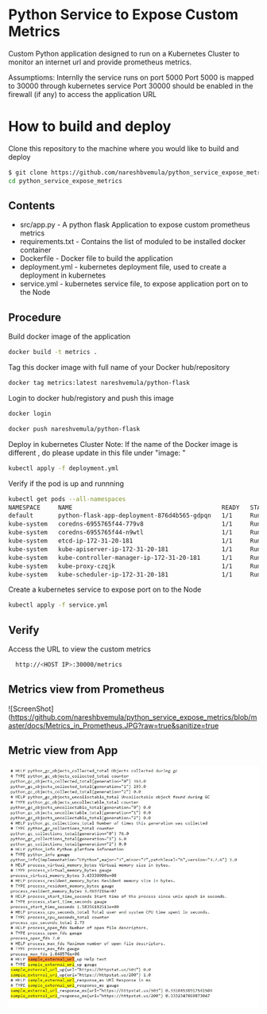 # Python Service to Expose Custom Metrics
Custom Python application designed to run on a Kubernetes Cluster to monitor an internet url and provide prometheus metrics.

Assumptioms:
  Internlly the service runs on port 5000
  Port 5000 is mapped to 30000 through kubernetes service
  Port 30000 should be enabled in the firewall (if any) to access the application URL

# How to build and deploy
Clone this repository to the machine where you would like to build and deploy

```bash
$ git clone https://github.com/nareshbvemula/python_service_expose_metrics.git
cd python_service_expose_metrics
```
## Contents 
* src/app.py - A python flask Application to expose custom prometheus metrics
* requirements.txt - Contains the list of moduled to be installed docker container
* Dockerfile - Docker file to build the application 
* deployment.yml - kubernetes deployment file, used to create a deployment in kubernetes
* service.yml - kubernetes service file, to expose application port on to the Node

## Procedure
Build docker image of the application
```bash
docker build -t metrics .
```
Tag this docker image with full name of your Docker hub/repository
```bash
docker tag metrics:latest nareshvemula/python-flask
```
Login to docker hub/registory and push this image
```bash
docker login
```
```bash
docker push nareshvemula/python-flask
```
Deploy in kubernetes Cluster
Note: If the name of the Docker image is different , do please update in this file under "image: <Name of the docker image>"
```bash
kubectl apply -f deployment.yml
```
Verify if the pod is up and runnning 
```bash
kubectl get pods --all-namespaces
NAMESPACE     NAME                                          READY   STATUS    RESTARTS   AGE
default       python-flask-app-deployment-876d4b565-gdpqn   1/1     Running   0          41s
kube-system   coredns-6955765f44-779v8                      1/1     Running   0          2m39s
kube-system   coredns-6955765f44-n9wtl                      1/1     Running   0          2m39s
kube-system   etcd-ip-172-31-20-181                         1/1     Running   0          2m47s
kube-system   kube-apiserver-ip-172-31-20-181               1/1     Running   0          2m47s
kube-system   kube-controller-manager-ip-172-31-20-181      1/1     Running   0          2m47s
kube-system   kube-proxy-czqjk                              1/1     Running   0          2m39s
kube-system   kube-scheduler-ip-172-31-20-181               1/1     Running   0          2m47s
```
Create a kubernetes service to expose port on to the Node
```bash
kubectl apply -f service.yml 
```
## Verify
Access the URL to view the custom metrics
```bash
  http://<HOST IP>:30000/metrics
```
## Metrics view from Prometheus
![ScreenShot](https://github.com/nareshbvemula/python_service_expose_metrics/blob/master/docs/Metrics_in_Prometheus.JPG?raw=true&sanitize=true 
## Metric view from App
![ScreenShot](https://github.com/nareshbvemula/python_service_expose_metrics/blob/master/docs/Metrics_From_App.JPG?raw=true&sanitize=true)
  

